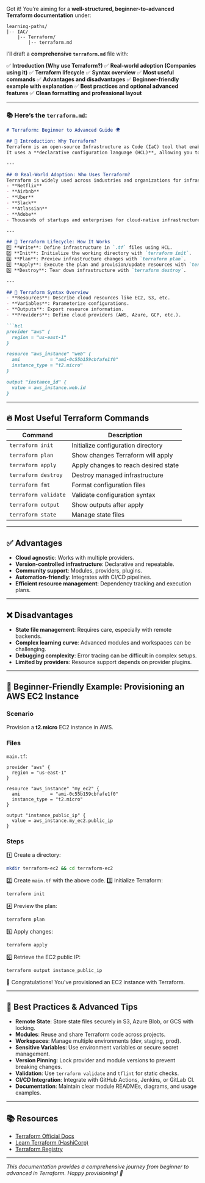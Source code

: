 Got it! You’re aiming for a **well-structured, beginner-to-advanced Terraform documentation** under:

```
learning-paths/
|-- IAC/
    |-- Terraform/
        |-- terraform.md
```

I’ll draft a **comprehensive `terraform.md`** file with:

✅ **Introduction (Why use Terraform?)**
✅ **Real-world adoption (Companies using it)**
✅ **Terraform lifecycle**
✅ **Syntax overview**
✅ **Most useful commands**
✅ **Advantages and disadvantages**
✅ **Beginner-friendly example with explanation**
✅ **Best practices and optional advanced features**
✅ **Clean formatting and professional layout**

---

### 📚 Here’s the `terraform.md`:

````markdown
# Terraform: Beginner to Advanced Guide 🌍

## 📖 Introduction: Why Terraform?
Terraform is an open-source Infrastructure as Code (IaC) tool that enables you to **provision, manage, and version infrastructure safely and efficiently** across multiple cloud providers (AWS, Azure, GCP, etc.).  
It uses a **declarative configuration language (HCL)**, allowing you to describe your infrastructure in code, ensuring consistency and repeatability.

---

## 🌐 Real-World Adoption: Who Uses Terraform?
Terraform is widely used across industries and organizations for infrastructure management, including:
- **Netflix**
- **Airbnb**
- **Uber**
- **Slack**
- **Atlassian**
- **Adobe**
- Thousands of startups and enterprises for cloud-native infrastructure.

---

## 🔄 Terraform Lifecycle: How It Works
1️⃣ **Write**: Define infrastructure in `.tf` files using HCL.  
2️⃣ **Init**: Initialize the working directory with `terraform init`.  
3️⃣ **Plan**: Preview infrastructure changes with `terraform plan`.  
4️⃣ **Apply**: Execute the plan and provision/update resources with `terraform apply`.  
5️⃣ **Destroy**: Tear down infrastructure with `terraform destroy`.

---

## 📝 Terraform Syntax Overview
- **Resources**: Describe cloud resources like EC2, S3, etc.
- **Variables**: Parameterize configurations.
- **Outputs**: Export resource information.
- **Providers**: Define cloud providers (AWS, Azure, GCP, etc.).

```hcl
provider "aws" {
  region = "us-east-1"
}

resource "aws_instance" "web" {
  ami           = "ami-0c55b159cbfafe1f0"
  instance_type = "t2.micro"
}

output "instance_id" {
  value = aws_instance.web.id
}
````

---

## 🔥 Most Useful Terraform Commands

| Command              | Description                          |
| -------------------- | ------------------------------------ |
| `terraform init`     | Initialize configuration directory   |
| `terraform plan`     | Show changes Terraform will apply    |
| `terraform apply`    | Apply changes to reach desired state |
| `terraform destroy`  | Destroy managed infrastructure       |
| `terraform fmt`      | Format configuration files           |
| `terraform validate` | Validate configuration syntax        |
| `terraform output`   | Show outputs after apply             |
| `terraform state`    | Manage state files                   |

---

## ✅ Advantages

* **Cloud agnostic**: Works with multiple providers.
* **Version-controlled infrastructure**: Declarative and repeatable.
* **Community support**: Modules, providers, plugins.
* **Automation-friendly**: Integrates with CI/CD pipelines.
* **Efficient resource management**: Dependency tracking and execution plans.

---

## ❌ Disadvantages

* **State file management**: Requires care, especially with remote backends.
* **Complex learning curve**: Advanced modules and workspaces can be challenging.
* **Debugging complexity**: Error tracing can be difficult in complex setups.
* **Limited by providers**: Resource support depends on provider plugins.

---

## 🚀 Beginner-Friendly Example: Provisioning an AWS EC2 Instance

### Scenario

Provision a **t2.micro** EC2 instance in AWS.

### Files

`main.tf`:

```hcl
provider "aws" {
  region = "us-east-1"
}

resource "aws_instance" "my_ec2" {
  ami           = "ami-0c55b159cbfafe1f0"
  instance_type = "t2.micro"
}

output "instance_public_ip" {
  value = aws_instance.my_ec2.public_ip
}
```

### Steps

1️⃣ Create a directory:

```bash
mkdir terraform-ec2 && cd terraform-ec2
```

2️⃣ Create `main.tf` with the above code.
3️⃣ Initialize Terraform:

```bash
terraform init
```

4️⃣ Preview the plan:

```bash
terraform plan
```

5️⃣ Apply changes:

```bash
terraform apply
```

6️⃣ Retrieve the EC2 public IP:

```bash
terraform output instance_public_ip
```

🎉 Congratulations! You've provisioned an EC2 instance with Terraform.

---

## 🌟 Best Practices & Advanced Tips

* **Remote State**: Store state files securely in S3, Azure Blob, or GCS with locking.
* **Modules**: Reuse and share Terraform code across projects.
* **Workspaces**: Manage multiple environments (dev, staging, prod).
* **Sensitive Variables**: Use environment variables or secure secret management.
* **Version Pinning**: Lock provider and module versions to prevent breaking changes.
* **Validation**: Use `terraform validate` and `tflint` for static checks.
* **CI/CD Integration**: Integrate with GitHub Actions, Jenkins, or GitLab CI.
* **Documentation**: Maintain clear module READMEs, diagrams, and usage examples.

---

## 📚 Resources

* [Terraform Official Docs](https://developer.hashicorp.com/terraform/docs)
* [Learn Terraform (HashiCorp)](https://learn.hashicorp.com/collections/terraform/aws-get-started)
* [Terraform Registry](https://registry.terraform.io/)

---

*This documentation provides a comprehensive journey from beginner to advanced in Terraform. Happy provisioning! 🚀*

```

